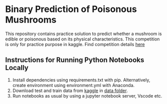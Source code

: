 # Binary Prediction of Poisonous Mushrooms
This repository contains practice solution to predict whether a mushroom is edible or poisonous based on its physical characteristics. This competition is only for practice purpose in kaggle. Find competition details [here](https://www.kaggle.com/competitions/playground-series-s4e8)

## Instructions for Running Python Notebooks Locally
1. Install dependencies using requirements.txt with pip. Alternatively, create environment using environment.yml with Anaconda.
2. Download test and train data from [kaggle](https://www.kaggle.com/competitions/playground-series-s4e8/data) in [data folder](data).
3. Run notebooks as usual by using a jupyter notebook server, Vscode etc.